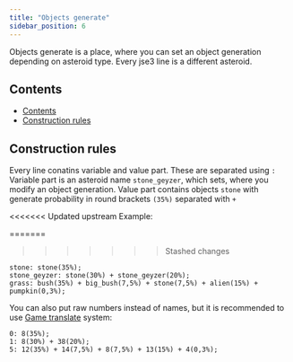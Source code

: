 ```yaml
---
title: "Objects generate"
sidebar_position: 6
---
```


Objects generate is a place, where you can set an object generation
depending on asteroid type. Every jse3 line is a different asteroid.

## Contents

-   [Contents](#contents)
-   [Construction rules](#construction-rules)

## Construction rules

Every line conatins variable and value part. These are separated using `:`
Variable part is an asteroid name `stone_geyzer`, which sets, where you modify an object generation.
Value part contains objects `stone` with generate probability in round brackets `(35%)` separated with `+`

<<<<<<< Updated upstream
Example:

=======
>>>>>>> Stashed changes
```text
stone: stone(35%);
stone_geyzer: stone(30%) + stone_geyzer(20%);
grass: bush(35%) + big_bush(7,5%) + stone(7,5%) + alien(15%) + pumpkin(0,3%);
```

You can also put raw numbers instead of names, but it is recommended to use [Game translate](./GameTranslate/) system:

```text
0: 8(35%);
1: 8(30%) + 38(20%);
5: 12(35%) + 14(7,5%) + 8(7,5%) + 13(15%) + 4(0,3%);
```
